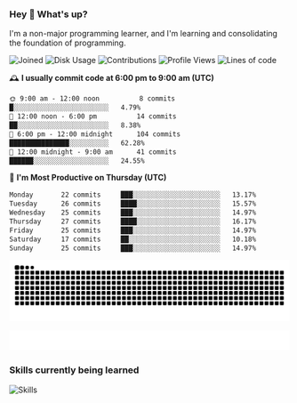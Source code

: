 ### Hey :wave: What's up?

I'm a non-major programming learner, and I'm learning and consolidating the foundation of programming.

<!--START_SECTION:waka-->
![Joined](http://img.shields.io/badge/Joined-8%20years%20ago-6D67E4?style=flat&labelColor=453C67)
![Disk Usage](http://img.shields.io/badge/Github%27s%20Storage-604.3%20MB-FD841F?style=flat&labelColor=E14D2A)
![Contributions](http://img.shields.io/badge/Contributions%20in%202024-225-7DCE13?style=flat&labelColor=2B7A0B)
![Profile Views](http://img.shields.io/badge/Profile%20Views-0-3AB4F2?style=flat&labelColor=0078AA)
![Lines of code](https://img.shields.io/badge/Lines%20of%20code-2%20Million%20Lines%20of%20code-FF8B8B?style=flat&labelColor=EB4747)

🕰️ **I usually commit code at 6:00 pm to 9:00 am (UTC)** 

```text
🌞 9:00 am - 12:00 noon          8 commits      █░░░░░░░░░░░░░░░░░░░░░░░░   4.79% 
🌆 12:00 noon - 6:00 pm          14 commits     ██░░░░░░░░░░░░░░░░░░░░░░░   8.38% 
🌃 6:00 pm - 12:00 midnight      104 commits    ███████████████░░░░░░░░░░   62.28% 
🌙 12:00 midnight - 9:00 am      41 commits     ██████░░░░░░░░░░░░░░░░░░░   24.55%
```
📅 **I'm Most Productive on Thursday (UTC)** 

```text
Monday       22 commits     ███░░░░░░░░░░░░░░░░░░░░░░   13.17% 
Tuesday      26 commits     ████░░░░░░░░░░░░░░░░░░░░░   15.57% 
Wednesday    25 commits     ███░░░░░░░░░░░░░░░░░░░░░░   14.97% 
Thursday     27 commits     ████░░░░░░░░░░░░░░░░░░░░░   16.17% 
Friday       25 commits     ███░░░░░░░░░░░░░░░░░░░░░░   14.97% 
Saturday     17 commits     ██░░░░░░░░░░░░░░░░░░░░░░░   10.18% 
Sunday       25 commits     ███░░░░░░░░░░░░░░░░░░░░░░   14.97%
```

<!--END_SECTION:waka-->

![Snake animation](https://raw.githubusercontent.com/dirname/dirname/output/snake.svg)

![metrics](github-metrics.svg)

### Skills currently being learned

![Skills](https://skillicons.dev/icons?i=linux,rust,go,solidity,typescript,bash,git,postgres,mysql,redis,mongo,docker,kubernetes,grafana,prometheus)

